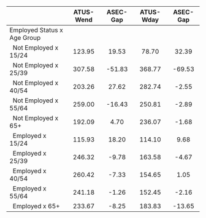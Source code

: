 
|                      |    ATUS-Wend |     ASEC-Gap |    ATUS-Wday |     ASEC-Gap |
| -------------------- | :----------: | :----------: | :----------: | :----------: |
| Employed Status x Age Group |              |              |              |              |
| &nbsp;&nbsp;Not Employed x 15/24 |       123.95 |        19.53 |        78.70 |        32.39 |
| &nbsp;&nbsp;Not Employed x 25/39 |       307.58 |       -51.83 |       368.77 |       -69.53 |
| &nbsp;&nbsp;Not Employed x 40/54 |       203.26 |        27.62 |       282.74 |        -2.55 |
| &nbsp;&nbsp;Not Employed x 55/64 |       259.00 |       -16.43 |       250.81 |        -2.89 |
| &nbsp;&nbsp;Not Employed x 65+ |       192.09 |         4.70 |       236.07 |        -1.68 |
| &nbsp;&nbsp;Employed x 15/24 |       115.93 |        18.20 |       114.10 |         9.68 |
| &nbsp;&nbsp;Employed x 25/39 |       246.32 |        -9.78 |       163.58 |        -4.67 |
| &nbsp;&nbsp;Employed x 40/54 |       260.42 |        -7.33 |       154.65 |         1.05 |
| &nbsp;&nbsp;Employed x 55/64 |       241.18 |        -1.26 |       152.45 |        -2.16 |
| &nbsp;&nbsp;Employed x 65+ |       233.67 |        -8.25 |       183.83 |       -13.65 |

